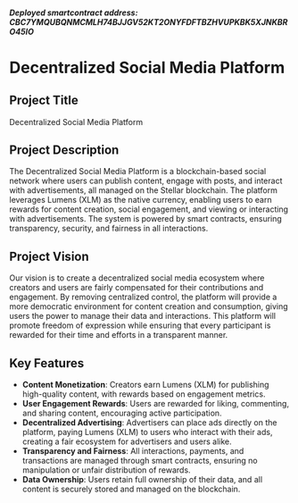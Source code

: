 ##### Deployed smartcontract address: CBC7YMQUBQNMCMLH74BJJGV52KT2ONYFDFTBZHVUPKBK5XJNKBRO45IO

# Decentralized Social Media Platform

## Project Title
Decentralized Social Media Platform

## Project Description
The Decentralized Social Media Platform is a blockchain-based social network where users can publish content, engage with posts, and interact with advertisements, all managed on the Stellar blockchain. The platform leverages Lumens (XLM) as the native currency, enabling users to earn rewards for content creation, social engagement, and viewing or interacting with advertisements. The system is powered by smart contracts, ensuring transparency, security, and fairness in all interactions.

## Project Vision
Our vision is to create a decentralized social media ecosystem where creators and users are fairly compensated for their contributions and engagement. By removing centralized control, the platform will provide a more democratic environment for content creation and consumption, giving users the power to manage their data and interactions. This platform will promote freedom of expression while ensuring that every participant is rewarded for their time and efforts in a transparent manner.

## Key Features
- **Content Monetization**: Creators earn Lumens (XLM) for publishing high-quality content, with rewards based on engagement metrics.
- **User Engagement Rewards**: Users are rewarded for liking, commenting, and sharing content, encouraging active participation.
- **Decentralized Advertising**: Advertisers can place ads directly on the platform, paying Lumens (XLM) to users who interact with their ads, creating a fair ecosystem for advertisers and users alike.
- **Transparency and Fairness**: All interactions, payments, and transactions are managed through smart contracts, ensuring no manipulation or unfair distribution of rewards.
- **Data Ownership**: Users retain full ownership of their data, and all content is securely stored and managed on the blockchain.
